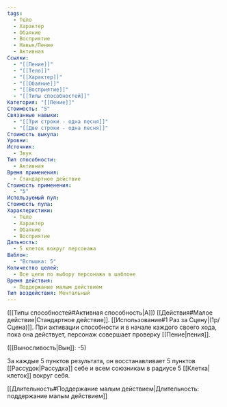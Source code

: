 ```yaml
---
tags:
  - Тело
  - Характер
  - Обаяние
  - Восприятие
  - Навык/Пение
  - Активная
Ссылки:
  - "[[Пение]]"
  - "[[Тело]]"
  - "[[Характер]]"
  - "[[Обаяние]]"
  - "[[Восприятие]]"
  - "[[Типы способностей]]"
Категория: "[[Пение]]"
Стоимость: "5"
Связанные навыки:
  - "[[Три строки - одна песня]]"
  - "[[Две строки - одна песня]]"
Стоимость выкупа: 
Уровни: 
Источник:
  - Звук
Тип способности:
  - Активная
Время применения:
  - Стандартное действие
Стоимость применения:
  - "5"
Используемый пул: 
Стоимость пула: 
Характеристики:
  - Тело
  - Характер
  - Обаяние
  - Восприятие
Дальность:
  - 5 клеток вокруг персонажа
Шаблон:
  - "Вспышка: 5"
Количество целей:
  - Все цели по выбору персонажа в шаблоне
Время действия:
  - Поддержание малым действием
Тип воздействия: Ментальный
---
```

([[Типы способностей#Активная способность|А]]) [[Действия#Малое действие|Стандартное действие]]. [[Использование#1 Раз за Сцену|(1р/Сцена)]]. При активации способности и в начале каждого своего хода, пока она действует, персонаж совершает проверку [[Пение|пения]]. 

([[Выносливость|Вын]]: -5)

За каждые 5 пунктов результата, он восстанавливает 5 пунктов [[Рассудок|Рассудка]] себе и всем союзникам в радиусе 5 [[Клетка|клеток]] вокруг себя. 

[[Длительность#Поддержание малым действием|Длительность: поддержание малым действием]]